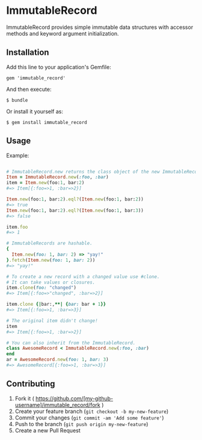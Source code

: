 # ImmutableRecord

ImmutableRecord provides simple immutable data structures with accessor
methods and keyword argument initialization.

## Installation

Add this line to your application's Gemfile:

    gem 'immutable_record'

And then execute:

    $ bundle

Or install it yourself as:

    $ gem install immutable_record

## Usage

Example:
```ruby

# ImmutableRecord.new returns the class object of the new ImmutableRecord.
Item = ImmutableRecord.new(:foo, :bar)
item = Item.new(foo:1, bar:2)
#=> Item[{:foo=>1, :bar=>2}]

Item.new(foo:1, bar:2).eql?(Item.new(foo:1, bar:2))
#=> true
Item.new(foo:1, bar:2).eql?(Item.new(foo:1, bar:3))
#=> false

item.foo
#=> 1

# ImmutableRecords are hashable.
{
  Item.new(foo: 1, bar: 2) => "yay!"
}.fetch(Item.new(foo: 1, bar: 2))
#=> "yay!"

# To create a new record with a changed value use #clone.
# It can take values or closures.
item.clone(foo: "changed")
#=> Item[{:foo=>"changed", :bar=>2}]

item.clone {|bar:,**| {bar: bar + 1}}
#=> Item[{:foo=>1, :bar=>3}]

# The original item didn't change!
item
#=> Item[{:foo=>1, :bar=>2}]

# You can also inherit from the ImmutableRecord.
class AwesomeRecord < ImmutableRecord.new(:foo, :bar)
end
ar = AwesomeRecord.new(foo: 1, bar: 3)
#=> AwesomeRecord[{:foo=>1, :bar=>3}]
```

## Contributing

1. Fork it ( https://github.com/[my-github-username]/immutable_record/fork )
2. Create your feature branch (`git checkout -b my-new-feature`)
3. Commit your changes (`git commit -am 'Add some feature'`)
4. Push to the branch (`git push origin my-new-feature`)
5. Create a new Pull Request
